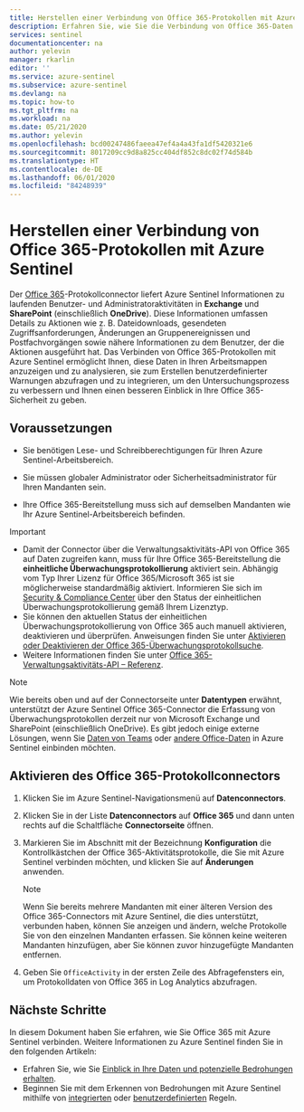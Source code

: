 ```yaml
---
title: Herstellen einer Verbindung von Office 365-Protokollen mit Azure Sentinel | Microsoft-Dokumentation
description: Erfahren Sie, wie Sie die Verbindung von Office 365-Daten mit Azure Sentinel herstellen.
services: sentinel
documentationcenter: na
author: yelevin
manager: rkarlin
editor: ''
ms.service: azure-sentinel
ms.subservice: azure-sentinel
ms.devlang: na
ms.topic: how-to
ms.tgt_pltfrm: na
ms.workload: na
ms.date: 05/21/2020
ms.author: yelevin
ms.openlocfilehash: bcd00247486faeea47ef4a4a43fa1df5420321e6
ms.sourcegitcommit: 8017209cc9d8a825cc404df852c8dc02f74d584b
ms.translationtype: HT
ms.contentlocale: de-DE
ms.lasthandoff: 06/01/2020
ms.locfileid: "84248939"
---
```

# <a name="connect-office-365-logs-to-azure-sentinel"></a>Herstellen einer Verbindung von Office 365-Protokollen mit Azure Sentinel

Der [Office 365](https://docs.microsoft.com/office/)-Protokollconnector liefert Azure Sentinel Informationen zu laufenden Benutzer- und Administratoraktivitäten in **Exchange** und **SharePoint** (einschließlich **OneDrive**). Diese Informationen umfassen Details zu Aktionen wie z. B. Dateidownloads, gesendeten Zugriffsanforderungen, Änderungen an Gruppenereignissen und Postfachvorgängen sowie nähere Informationen zu dem Benutzer, der die Aktionen ausgeführt hat. Das Verbinden von Office 365-Protokollen mit Azure Sentinel ermöglicht Ihnen, diese Daten in Ihren Arbeitsmappen anzuzeigen und zu analysieren, sie zum Erstellen benutzerdefinierter Warnungen abzufragen und zu integrieren, um den Untersuchungsprozess zu verbessern und Ihnen einen besseren Einblick in Ihre Office 365-Sicherheit zu geben.

## <a name="prerequisites"></a>Voraussetzungen

- Sie benötigen Lese- und Schreibberechtigungen für Ihren Azure Sentinel-Arbeitsbereich.

- Sie müssen globaler Administrator oder Sicherheitsadministrator für Ihren Mandanten sein.

- Ihre Office 365-Bereitstellung muss sich auf demselben Mandanten wie Ihr Azure Sentinel-Arbeitsbereich befinden.

> [!IMPORTANT]
> - Damit der Connector über die Verwaltungsaktivitäts-API von Office 365 auf Daten zugreifen kann, muss für Ihre Office 365-Bereitstellung die **einheitliche Überwachungsprotokollierung** aktiviert sein. Abhängig vom Typ Ihrer Lizenz für Office 365/Microsoft 365 ist sie möglicherweise standardmäßig aktiviert. Informieren Sie sich im [Security & Compliance Center](https://docs.microsoft.com/office365/servicedescriptions/office-365-platform-service-description/office-365-securitycompliance-center) über den Status der einheitlichen Überwachungsprotokollierung gemäß Ihrem Lizenztyp.
> - Sie können den aktuellen Status der einheitlichen Überwachungsprotokollierung von Office 365 auch manuell aktivieren, deaktivieren und überprüfen. Anweisungen finden Sie unter [Aktivieren oder Deaktivieren der Office 365-Überwachungsprotokollsuche](https://docs.microsoft.com/office365/securitycompliance/turn-audit-log-search-on-or-off).
> - Weitere Informationen finden Sie unter [Office 365-Verwaltungsaktivitäts-API – Referenz](https://docs.microsoft.com/office/office-365-management-api/office-365-management-activity-api-reference).


   > [!NOTE]
   > Wie bereits oben und auf der Connectorseite unter **Datentypen** erwähnt, unterstützt der Azure Sentinel Office 365-Connector die Erfassung von Überwachungsprotokollen derzeit nur von Microsoft Exchange und SharePoint (einschließlich OneDrive). Es gibt jedoch einige externe Lösungen, wenn Sie [Daten von Teams](https://techcommunity.microsoft.com/t5/azure-sentinel/protecting-your-teams-with-azure-sentinel/ba-p/1265761) oder [andere Office-Daten](https://techcommunity.microsoft.com/t5/azure-sentinel/ingesting-office-365-alerts-with-graph-security-api/ba-p/984888) in Azure Sentinel einbinden möchten. 

## <a name="enable-the-office-365-log-connector"></a>Aktivieren des Office 365-Protokollconnectors

1. Klicken Sie im Azure Sentinel-Navigationsmenü auf **Datenconnectors**.

1. Klicken Sie in der Liste **Datenconnectors** auf **Office 365** und dann unten rechts auf die Schaltfläche **Connectorseite** öffnen.

1. Markieren Sie im Abschnitt mit der Bezeichnung **Konfiguration** die Kontrollkästchen der Office 365-Aktivitätsprotokolle, die Sie mit Azure Sentinel verbinden möchten, und klicken Sie auf **Änderungen** anwenden. 

   > [!NOTE]
   > Wenn Sie bereits mehrere Mandanten mit einer älteren Version des Office 365-Connectors mit Azure Sentinel, die dies unterstützt, verbunden haben, können Sie anzeigen und ändern, welche Protokolle Sie von den einzelnen Mandanten erfassen. Sie können keine weiteren Mandanten hinzufügen, aber Sie können zuvor hinzugefügte Mandanten entfernen.

1. Geben Sie `OfficeActivity` in der ersten Zeile des Abfragefensters ein, um Protokolldaten von Office 365 in Log Analytics abzufragen.

## <a name="next-steps"></a>Nächste Schritte
In diesem Dokument haben Sie erfahren, wie Sie Office 365 mit Azure Sentinel verbinden. Weitere Informationen zu Azure Sentinel finden Sie in den folgenden Artikeln:
- Erfahren Sie, wie Sie [Einblick in Ihre Daten und potenzielle Bedrohungen erhalten](quickstart-get-visibility.md).
- Beginnen Sie mit dem Erkennen von Bedrohungen mit Azure Sentinel mithilfe von [integrierten](tutorial-detect-threats-built-in.md) oder [benutzerdefinierten](tutorial-detect-threats-custom.md) Regeln.

